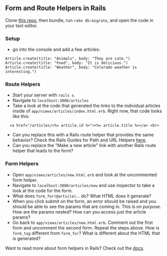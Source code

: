 ## Form and Route Helpers in Rails

Clone [this repo](https://github.com/rwarbelow/form_playground), then bundle, run `rake db:migrate`, and open the code in your text editor. 

### Setup

* go into the console and add a few articles:

```
Article.create(title: "Animals", body: "They are cute.")
Article.create(title: "Food", body: "It is delicious.")
Article.create(title: "Weather", body: "Colorado weather is interesting.")
```

### Route Helpers

* Start your server with `rails s`.
* Navigate to `localhost:3000/articles`
* Take a look at the code that generated the links to the individual articles inside of `app/views/articles/index.html.erb`. Right now, that code looks like this:

```erb
  <a href="/articles/<%= article.id %>"><%= article.title %></a> <br>
```

* Can you replace this with a Rails route helper that provides the same behavior? Check the Rails Guides for Path and URL Helpers [here](http://guides.rubyonrails.org/routing.html#path-and-url-helpers). 
* Can you replace the "Make a new article" link with another Rails route helper that leads to the form?

### Form Helpers

* Open `app/views/articles/new.html.erb` and look at the uncommented form helper.
* Navigate to `localhost:3000/articles/new` and use inspector to take a look at the code for the form.
* What does `form_for(@article)`... do? What HTML does it generate?
* When you click submit on the form, an error should be raised and you should be able to see the params that are coming in. This is on purpose. How are the params nested? How can you access just the article params?
* Go back to `app/views/articles/new.html.erb`. Comment out the first form and uncomment the second form. Repeat the steps above. How is `form_tag` different from `form_for`? What is different about the HTML that is generated? 

Want to read more about form helpers in Rails? Check out the [docs](http://guides.rubyonrails.org/form_helpers.html). 
